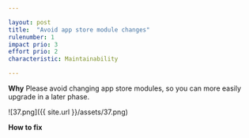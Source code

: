 ```yaml
---

layout: post
title:  "Avoid app store module changes"
rulenumber: 1
impact prio: 3
effort prio: 2
characteristic: Maintainability

---
```


**Why**
Please avoid changing app store modules, so you can more easily upgrade in a later phase.

![37.png]({{ site.url }}/assets/37.png)

**How to fix**
